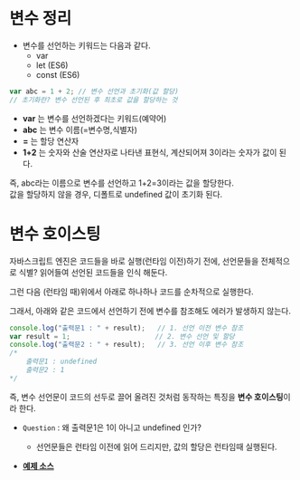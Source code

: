 # 변수 정리

* 변수를 선언하는 키워드는 다음과 같다.
    * var 
    * let (ES6)
    * const (ES6)

```javascript
var abc = 1 + 2; // 변수 선언과 초기화(값 할당)
// 초기화란? 변수 선언된 후 최초로 값을 할당하는 것
```

* **var** 는 변수를 선언하겠다는 키워드(예약어)  
* **abc** 는 변수 이름(=변수명,식별자)  
* **=** 는 할당 연산자  
* **1+2** 는 숫자와 산술 연산자로 나타낸 표현식, 계산되어져 3이라는 숫자가 값이 된다.

즉, abc라는 이름으로 변수를 선언하고 1+2=3이라는 값을 할당한다.  
값을 할당하지 않을 경우, 디폴트로 undefined 값이 초기화 된다.

# 변수 호이스팅
자바스크립트 엔진은 코드들을 바로 실행(런타임 이전)하기 전에, 선언문들을 전체적으로 식별? 읽어들여 선언된 코드들을 인식 해둔다.

그런 다음 (런타임 때)위에서 아래로 하나하나 코드를 순차적으로 실행한다.

그래서, 아래와 같은 코드에서 선언하기 전에 변수를 참조해도 에러가 발생하지 않는다.

```javascript
console.log("출력문1 : " + result);   // 1. 선언 이전 변수 참조
var result = 1;                     // 2. 변수 선언 및 할당
console.log("출력문2 : " + result);   // 3. 선언 이후 변수 참조
/*
    출력문1 : undefined
    출력문2 : 1
*/
```

즉, 변수 선언문이 코드의 선두로 끌어 올려진 것처럼 동작하는 특징을 **변수 호이스팅**이라 한다.

* `Question` : 왜 출력문1은 1이 아니고 undefined 인가?
    * 선언문들은 런타임 이전에 읽어 드리지만, 값의 할당은 런타임때 실행된다.


* [__예제 소스__](var_hoisting.html)